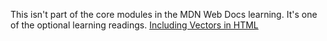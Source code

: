 This isn't part of the core modules in the MDN Web Docs learning. 
It's one of the optional learning readings. [Including Vectors in HTML](https://developer.mozilla.org/en-US/docs/Learn_web_development/Core/Structuring_content/Including_vector_graphics_in_HTML)